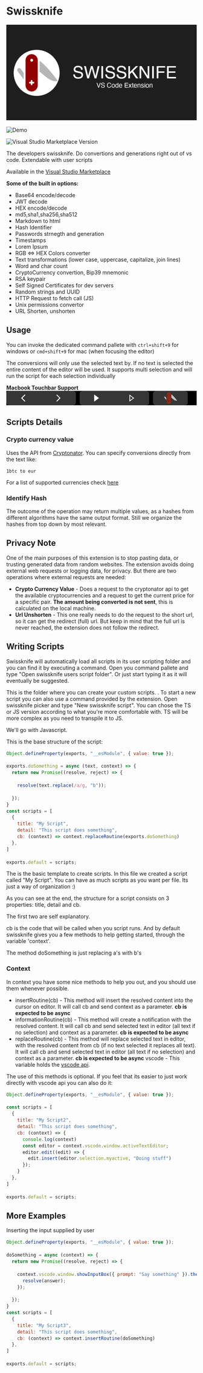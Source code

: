# Swissknife

![Demo](data/swissknife_banner.png)

![Demo](data/demo.gif)

![Visual Studio Marketplace Version](https://img.shields.io/visual-studio-marketplace/v/luisfontes19.vscode-swissknife?color=green&label=VS%20Code%20Marketplace&style=for-the-badge)

The developers swissknife. Do convertions and generations right out of vs code. Extendable with user scripts

Available in the [Visual Studio Marketplace](https://marketplace.visualstudio.com/items?itemName=luisfontes19.vscode-swissknife)

**Some of the built in options:**

* Base64 encode/decode
* JWT decode
* HEX encode/decode
* md5,sha1,sha256,sha512
* Markdown to html
* Hash Identifier
* Passwords strnegth and generation
* Timestamps
* Lorem Ipsum
* RGB <=> HEX Colors converter
* Text transformations (lower case, uppercase, capitalize, join lines)
* Word and char count
* CryptoCurrency convertion, Bip39 mnemonic
* RSA keypair
* Self Signed Certificates for dev servers
* Random strings and UUID
* HTTP Request to fetch call (JS)
* Unix permissions convertor
* URL Shorten, unshorten

## Usage

You can invoke the dedicated command pallete with ```ctrl+shift+9``` for windows or ```cmd+shift+9``` for mac (when focusing the editor)

The conversions will only use the selected text by. If no text is selected the entire content of the editor will be used.
It supports multi selection and will run the script for each selection individually

**Macbook Touchbar Support**
![Touchbar Support](data/touchbar_support.png)

## Scripts Details

### Crypto currency value

Uses the API from [Cryptonator](cryptonator.com).
You can specify conversions directly from the text like:

```text
1btc to eur
```

For a list of supported currencies check [here](https://www.cryptonator.com/api/currencies)

### Identify Hash

The outcome of the operation may return multiple values, as a hashes from different algorithms have the same output format.
Still we organize the hashes from top down by most relevant.

## Privacy Note

One of the main purposes of this extension is to stop pasting data, or trusting generated data from random websites.
The extension avoids doing external web requests or logging data, for privacy.
But there are two operations where external requests are needed:

* **Crypto Currency Value** - Does a request to the cryptonator api to get the available cryptocurrencies and a request to get the current price for a specific pair. **The amount being converted is not sent**, this is calculated on the local machine.
* **Url Unshorten** - This one really needs to do the request to the short url, so it can get the redirect (full) url. But keep in mind that the full url is never reached, the extension does not follow the redirect.

## Writing Scripts

Swissknife will automatically load all scripts in its user scripting folder and you can find it by executing a command. Open you command pallete and type "Open swissknife users script folder". Or just start typing it as it will eventually be suggested.

This is the folder where you can create your custom scripts.
.
To start a new script you can also use a command provided by the extension. Open swissknife picker and type "New swissknife script".
You can chose the TS or JS version according to what you're more comfortable with. TS will be more complex as you need to transpile it to JS.

We'll go with Javascript.

This is the base structure of the script:

```js
Object.defineProperty(exports, "__esModule", { value: true });

exports.doSomething = async (text, context) => {
  return new Promise((resolve, reject) => {

    resolve(text.replace(/a/g, "b"));

  });
}
const scripts = [
  {
    title: "My Script",
    detail: "This script does something",
    cb: (context) => context.replaceRoutine(exports.doSomething)
  },
]

exports.default = scripts;
```

The is the basic template to create scripts. In this file we created a script called "My Script". You can have as much scripts as you want per file. Its just a way of organization :)

As you can see at the end, the structure for a script consists on 3 properties: title, detail and cb.

The first two are self explanatory.

cb is the code that will be called when you script runs. And by default swissknife gives you a few methods to help getting started, through the variable 'context'.

The method doSomething is just replacing a's with b's

### Context

In context you have some nice methods to help you out, and you should use them whenever possible.

* insertRoutine(cb) - This method will insert the resolved content into the cursor on editor. It will call cb and send context as a parameter. **cb is expected to be async**
* informationRoutine(cb) - This method will create a notification with the resolved content. It will call cb and send selected text in editor (all text if no selection) and context as a parameter. **cb is expected to be async**
* replaceRoutine(cb) - This method will replace selected text in editor, with the resolved content from cb (if no text selected it replaces all text). It will call cb and send selected text in editor (all text if no selection) and context as a parameter. **cb is expected to be async**
vscode - This variable holds the [vscode api](https://code.visualstudio.com/api).

The use of this methods is optional. If you feel that its easier to just work directly with vscode api you can also do it:

```js
Object.defineProperty(exports, "__esModule", { value: true });

const scripts = [
  {
    title: "My Script2",
    detail: "This script does something",
    cb: (context) => {
      console.log(context)
      const editor = context.vscode.window.activeTextEditor;
      editor.edit((edit) => {
        edit.insert(editor.selection.myactive, "Doing stuff")
      });
    }
  },
]

exports.default = scripts;
```

## More Examples

Inserting the input supplied by user

```js
Object.defineProperty(exports, "__esModule", { value: true });

doSomething = async (context) => {
  return new Promise((resolve, reject) => {

    context.vscode.window.showInputBox({ prompt: "Say something" }).then(answer => {
      resolve(answer);
    });

  });
}
const scripts = [
  {
    title: "My Script3",
    detail: "This script does something",
    cb: (context) => context.insertRoutine(doSomething)
  },
]

exports.default = scripts;
```
